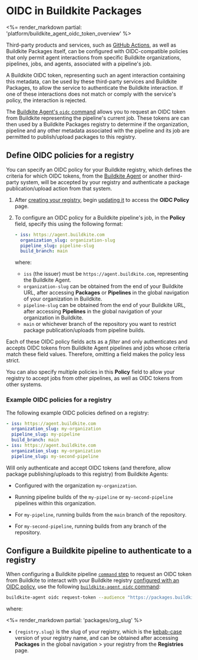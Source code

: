 # OIDC in Buildkite Packages

<%= render_markdown partial: 'platform/buildkite_agent_oidc_token_overview' %>

Third-party products and services, such as [GitHub Actions](https://github.com/features/actions), as well as Buildkite Packages itself, can be configured with OIDC-compatible policies that only permit agent interactions from specific Buildkite organizations, pipelines, jobs, and agents, associated with a pipeline's job.

A Buildkite OIDC token, representing such an agent interaction containing this metadata, can be used by these third-party services and Buildkite Packages, to allow the service to authenticate the Buildkite interaction. If one of these interactions does not match or comply with the service's policy, the interaction is rejected.

The [Buildkite Agent's `oidc` command](/docs/agent/v3/cli-oidc) allows you to request an OIDC token from Buildkite representing the pipeline's current job. These tokens are can then used by a Buildkite Packages registry to determine if the organization, pipeline and any other metadata associated with the pipeline and its job are permitted to publish/upload packages to this registry.

## Define OIDC policies for a registry

You can specify an OIDC policy for your Buildkite registry, which defines the criteria for which OIDC tokens, from the [Buildkite Agent](/docs/agent/v3/cli-oidc) or another third-party system, will be accepted by your registry and authenticate a package publication/upload action from that system.

1. After [creating your registry](/docs/packages/manage-registries#create-a-registry), begin [updating it](/docs/packages/manage-registries#update-a-registry) to access the **OIDC Policy** page.
1. To configure an OIDC policy for a Buildkite pipeline's job, in the **Policy** field, specify this using the following format:

    ```yaml
    - iss: https://agent.buildkite.com
      organization_slug: organization-slug
      pipeline_slug: pipeline-slug
      build_branch: main
    ```

    where:
    * `iss` (the issuer) must be `https://agent.buildkite.com`, representing the Buildkite Agent.
    * `organization-slug` can be obtained from the end of your Buildkite URL, after accessing **Packages** or **Pipelines** in the global navigation of your organization in Buildkite.
    * `pipeline-slug` can be obtained from the end of your Buildkite URL, after accessing **Pipelines** in the global navigation of your organization in Buildkite.
    * `main` or whichever branch of the repository you want to restrict package publication/uploads from pipeline builds.

Each of these OIDC policy fields acts as a _filter_ and only authenticates and accepts OIDC tokens from Buildkite Agent pipelines and jobs whose criteria match these field values. Therefore, omitting a field makes the policy less strict.

You can also specify multiple policies in this **Policy** field to allow your registry to accept jobs from other pipelines, as well as OIDC tokens from other systems.

### Example OIDC policies for a registry

The following example OIDC policies defined on a registry:

```yaml
- iss: https://agent.buildkite.com
  organization_slug: my-organization
  pipeline_slug: my-pipeline
  build_branch: main
- iss: https://agent.buildkite.com
  organization_slug: my-organization
  pipeline_slug: my-second-pipeline
```

Will only authenticate and accept OIDC tokens (and therefore, allow package publishing/uploads to this registry) from Buildkite Agents:

- Configured with the organization `my-organization`.

- Running pipeline builds of the `my-pipeline` or `my-second-pipeline` pipelines within this organization.

- For `my-pipeline`, running builds from the `main` branch of the repository.

- For `my-second-pipeline`, running builds from any branch of the repository.

## Configure a Buildkite pipeline to authenticate to a registry

When configuring a Buildkite pipeline [`command` step](/docs/pipelines/command-step) to request an OIDC token from Buildkite to interact with your Buildkite registry [configured with an OIDC policy](#define-oidc-policies-for-a-registry), use the following [`buildkite-agent oidc` command](/docs/agent/v3/cli-oidc):

```bash
buildkite-agent oidc request-token --audience "https://packages.buildkite.com/{org.slug}/{registry.slug}" --lifetime 300
```

where:

<%= render_markdown partial: 'packages/org_slug' %>

- `{registry.slug}` is the slug of your registry, which is the [kebab-case](https://en.wikipedia.org/wiki/Letter_case#Kebab_case) version of your registry name, and can be obtained after accessing **Packages** in the global navigation > your registry from the **Registries** page.
